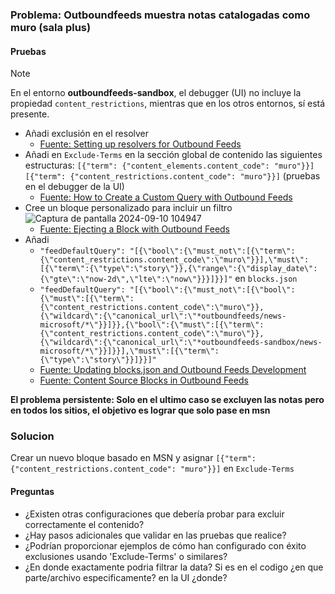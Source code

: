 ### Problema: Outboundfeeds muestra notas catalogadas como muro (sala plus)

#### Pruebas 

> [!NOTE]
> En el entorno **outboundfeeds-sandbox**, el debugger (UI) no incluye la propiedad `content_restrictions`, mientras que en los otros entornos, sí está presente.
> 
* Añadi exclusión en el resolver
    * [Fuente: Setting up resolvers for Outbound Feeds](https://docs.arcxp.com/alc/en/how-to-set-up-resolvers-for-outbound-feeds?sys_kb_id=3ed9b99a47aa8610a87626c2846d43fc&id=kb_article_view&spa=1)
* Añadi en `Exclude-Terms` en la sección global de contenido las siguientes estructuras: `[{"term": {"content_elements.content_code": "muro"}}]` `[{"term": {"content_restrictions.content_code": "muro"}}]` (pruebas en el debugger de la UI)
    * [Fuente: How to Create a Custom Query with Outbound Feeds](https://docs.arcxp.com/alc/en/how-to-create-a-custom-query-with-outbound-feeds?sys_kb_id=e2202e4b47887990eee38788436d43cc&id=kb_article_view&spa=1)
* Cree un bloque personalizado para incluir un filtro
   ![Captura de pantalla 2024-09-10 104947](https://github.com/user-attachments/assets/ae6ded60-0624-478a-8445-68c19c3484d6)
    * [Fuente: Ejecting a Block with Outbound Feeds](https://docs.arcxp.com/alc/en/ejecting-a-block-with-outbound-feeds?sys_kb_id=6233a1d6c39f0e50a046930a05013158&id=kb_article_view&sysparm_rank=3&sysparm_tsqueryId=1d1cb13947e89a90a87626c2846d4396)
* Añadi
   * `"feedDefaultQuery": "[{\"bool\":{\"must_not\":[{\"term\":{\"content_restrictions.content_code\":\"muro\"}}],\"must\":[{\"term\":{\"type\":\"story\"}},{\"range\":{\"display_date\":{\"gte\":\"now-2d\",\"lte\":\"now\"}}}]}}]"` en `blocks.json`
   * `"feedDefaultQuery": "[{\"bool\":{\"must_not\":[{\"bool\":{\"must\":[{\"term\":{\"content_restrictions.content_code\":\"muro\"}},{\"wildcard\":{\"canonical_url\":\"*outboundfeeds/news-microsoft/*\"}}]}},{\"bool\":{\"must\":[{\"term\":{\"content_restrictions.content_code\":\"muro\"}},{\"wildcard\":{\"canonical_url\":\"*outboundfeeds-sandbox/news-microsoft/*\"}}]}}],\"must\":[{\"term\":{\"type\":\"story\"}}]}}]"
`  
   * [Fuente: Updating blocks.json and Outbound Feeds Development](https://arcxp.service-now.com/alc/en/updating-blocks-json-and-outbound-feeds-development?sys_kb_id=bfc85a99c34b4610a046930a05013108&id=kb_article_view&sysparm_rank=1&sysparm_tsqueryId=4cec970ac3a05a10a046930a0501311b)
   * [Fuente: Content Source Blocks in Outbound Feeds](https://arcxp.service-now.com/alc/en/content-source-blocks-in-outbound-feeds?sys_kb_id=df3733e6478cf590eee38788436d4314&id=kb_article_view&sysparm_rank=4&sysparm_tsqueryId=480bdb06c3a05a10a046930a050131db)
    
**El problema persistente: Solo en el ultimo caso se excluyen las notas pero en todos los sitios, el objetivo es lograr que solo pase en msn**

### Solucion
Crear un nuevo bloque basado en MSN y asignar `[{"term": {"content_restrictions.content_code": "muro"}}]` en `Exclude-Terms`
   
#### Preguntas

- ¿Existen otras configuraciones que debería probar para excluir correctamente el contenido?
- ¿Hay pasos adicionales que validar en las pruebas que realice?
- ¿Podrían proporcionar ejemplos de cómo han configurado con éxito exclusiones usando 'Exclude-Terms' o similares?
- ¿En donde exactamente podria filtrar la data? Si es en el codigo ¿en que parte/archivo especificamente? en la UI ¿donde?

  

